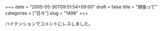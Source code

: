 +++
date = "2005-05-30T09:51:54+09:00"
draft = false
title = "頑張って"
categories = ["日々"]
slug = "1498"
+++

ハイテンションでコメントにレスしました。
